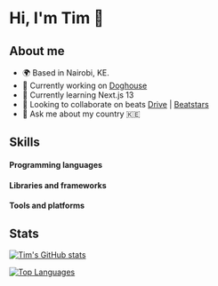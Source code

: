 # Hi, I'm Tim 👋

## About me
- 🌍 Based in Nairobi, KE.
- 🔭 Currently working on [Doghouse](https://beta.doghouse.ke)
- 🌱 Currently learning Next.js 13
- 👯 Looking to collaborate on beats [Drive](https://drive.google.com/drive/folders/13qzUjexRb1guAXc1IxoagHtMupdXYfSF?usp=sharing) | [Beatstars](https://www.beatstars.com/playthemaker)
- 💬 Ask me about my country 🇰🇪

## Skills
#### Programming languages
#### Libraries and frameworks
#### Tools and platforms


## Stats
  [![Tim's GitHub stats](https://github-readme-stats-timonjagi.vercel.app/api?username=timonjagi&show_icons=true&theme=radical)](https://github.com/timonjagi/github-readme-stats)

  [![Top Languages](https://github-readme-stats-timonjagi.vercel.app/api/top-langs/?username=timonjagi&show_icons=true&theme=radical)](https://github.com/timonjagi/github-readme-stats)

